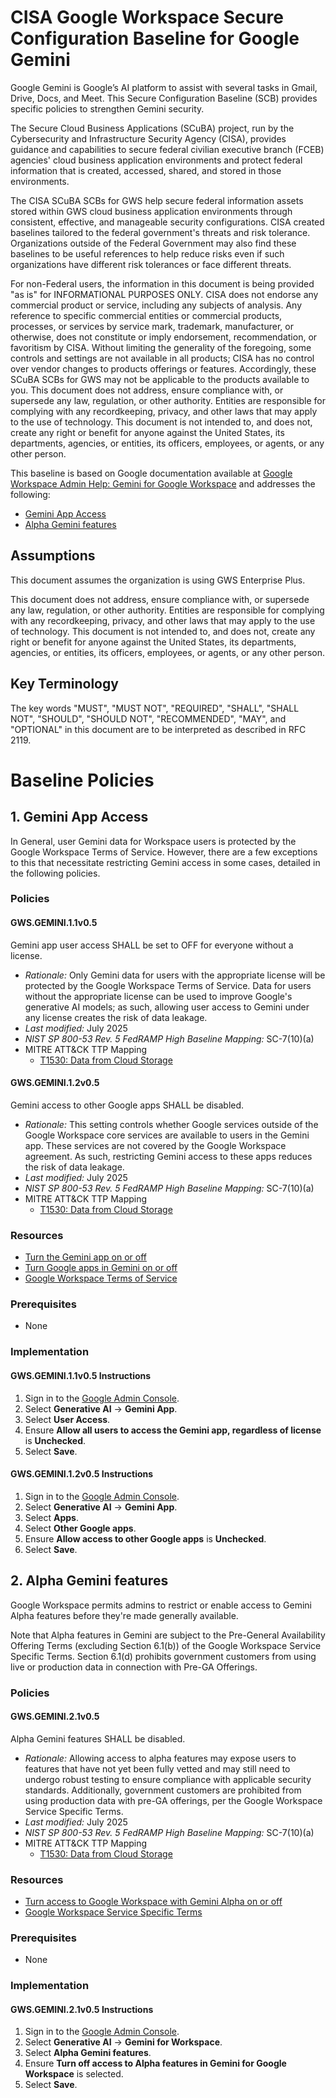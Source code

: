 # CISA Google Workspace Secure Configuration Baseline for Google Gemini

Google Gemini is Google’s AI platform to assist with several tasks in Gmail, Drive, Docs, and Meet. This Secure Configuration Baseline (SCB) provides specific policies to strengthen Gemini security.

The Secure Cloud Business Applications (SCuBA) project, run by the Cybersecurity and Infrastructure Security Agency (CISA), provides guidance and capabilities to secure federal civilian executive branch (FCEB) agencies' cloud business application environments and protect federal information that is created, accessed, shared, and stored in those environments.

The CISA SCuBA SCBs for GWS help secure federal information assets stored within GWS cloud business application environments through consistent, effective, and manageable security configurations. CISA created baselines tailored to the federal government's threats and risk tolerance. Organizations outside of the Federal Government may also find these baselines to be useful references to help reduce risks even if such organizations have different risk tolerances or face different threats.

For non-Federal users, the information in this document is being provided "as is" for INFORMATIONAL PURPOSES ONLY. CISA does not endorse any commercial product or service, including any subjects of analysis. Any reference to specific commercial entities or commercial products, processes, or services by service mark, trademark, manufacturer, or otherwise, does not constitute or imply endorsement, recommendation, or favoritism by CISA. Without limiting the generality of the foregoing, some controls and settings are not available in all products; CISA has no control over vendor changes to products offerings or features. Accordingly, these SCuBA SCBs for GWS may not be applicable to the products available to you. This document does not address, ensure compliance with, or supersede any law, regulation, or other authority. Entities are responsible for complying with any recordkeeping, privacy, and other laws that may apply to the use of technology. This document is not intended to, and does not, create any right or benefit for anyone against the United States, its departments, agencies, or entities, its officers, employees, or agents, or any other person.

This baseline is based on Google documentation available at [Google Workspace Admin Help: Gemini for Google Workspace](https://support.google.com/a/topic/13853688?hl=en&ref_topic=9197&sjid=1480967616439197109-NA) and addresses the following:

-   [Gemini App Access](#1-gemini-app-access)
-   [Alpha Gemini features](#2-alpha-gemini-features)

## Assumptions

This document assumes the organization is using GWS Enterprise Plus.

This document does not address, ensure compliance with, or supersede any law, regulation, or other authority.  Entities are responsible for complying with any recordkeeping, privacy, and other laws that may apply to the use of technology.  This document is not intended to, and does not, create any right or benefit for anyone against the United States, its departments, agencies, or entities, its officers, employees, or agents, or any other person.

## Key Terminology

The key words "MUST", "MUST NOT", "REQUIRED", "SHALL", "SHALL NOT", "SHOULD", "SHOULD NOT", "RECOMMENDED", "MAY", and "OPTIONAL" in this document are to be interpreted as described in RFC 2119.

# Baseline Policies

## 1. Gemini App Access
In General, user Gemini data for Workspace users is protected by the Google Workspace Terms of Service.
However, there are a few exceptions to this that necessitate restricting Gemini access in some cases,
detailed in the following policies.

### Policies

#### GWS.GEMINI.1.1v0.5
Gemini app user access SHALL be set to OFF for everyone without a license.

- _Rationale:_ Only Gemini data for users with the appropriate license will be
protected by the Google Workspace Terms of Service. Data for users without the
appropriate license can be used to improve Google's generative AI models; as such,
allowing user access to Gemini under any license creates the risk of data leakage.
- _Last modified:_ July 2025
- _NIST SP 800-53 Rev. 5 FedRAMP High Baseline Mapping:_ SC-7(10)(a)
- MITRE ATT&CK TTP Mapping
  - [T1530: Data from Cloud Storage](https://attack.mitre.org/techniques/T1530/)

#### GWS.GEMINI.1.2v0.5
Gemini access to other Google apps SHALL be disabled.

- _Rationale:_ This setting controls whether Google services outside of the Google
Workspace core services are available to users in the Gemini app. These services
are not covered by the Google Workspace agreement. As such, restricting Gemini
access to these apps reduces the risk of data leakage.
- _Last modified:_ July 2025
- _NIST SP 800-53 Rev. 5 FedRAMP High Baseline Mapping:_ SC-7(10)(a)
- MITRE ATT&CK TTP Mapping
  - [T1530: Data from Cloud Storage](https://attack.mitre.org/techniques/T1530/)

### Resources
-   [Turn the Gemini app on or off](https://support.google.com/a/answer/14571493)
-   [Turn Google apps in Gemini on or off](https://support.google.com/a/answer/15293691)
-   [Google Workspace Terms of Service](https://workspace.google.com/terms/premier_terms/)

### Prerequisites

-   None

### Implementation

#### GWS.GEMINI.1.1v0.5 Instructions
1.  Sign in to the [Google Admin Console](https://admin.google.com).
2.  Select **Generative AI** -\> **Gemini App**.
3.  Select **User Access**.
4.  Ensure **Allow all users to access the Gemini app, regardless of license** is **Unchecked**.
5.  Select **Save**.

#### GWS.GEMINI.1.2v0.5 Instructions
1.  Sign in to the [Google Admin Console](https://admin.google.com).
2.  Select **Generative AI** -\> **Gemini App**.
3.  Select **Apps**.
4.  Select **Other Google apps**.
4.  Ensure **Allow access to other Google apps** is **Unchecked**.
5.  Select **Save**.


## 2. Alpha Gemini features
Google Workspace permits admins to restrict or enable access to Gemini Alpha features
before they're made generally available.

Note that Alpha features in Gemini are subject to the Pre-General Availability
Offering Terms (excluding Section 6.1(b)) of the Google Workspace Service
Specific Terms. Section 6.1(d) prohibits government customers from using live or
production data in connection with Pre-GA Offerings.

### Policies

#### GWS.GEMINI.2.1v0.5
Alpha Gemini features SHALL be disabled.

- _Rationale:_ Allowing access to alpha features may expose users to features that
have not yet been fully vetted and may still need to undergo robust testing to ensure
compliance with applicable security standards. Additionally, government customers are
prohibited from using production data with pre-GA offerings, per the Google Workspace
Service Specific Terms. 
- _Last modified:_ July 2025
- _NIST SP 800-53 Rev. 5 FedRAMP High Baseline Mapping:_ SC-7(10)(a)
- MITRE ATT&CK TTP Mapping
  - [T1530: Data from Cloud Storage](https://attack.mitre.org/techniques/T1530/)

### Resources

-   [Turn access to Google Workspace with Gemini Alpha on or off](https://support.google.com/a/answer/14170809)
-   [Google Workspace Service Specific Terms](https://workspace.google.com/terms/service-terms/index.html)

### Prerequisites

-   None

### Implementation

#### GWS.GEMINI.2.1v0.5 Instructions
1.  Sign in to the [Google Admin Console](https://admin.google.com).
2.  Select **Generative AI** -\> **Gemini for Workspace**.
3.  Select **Alpha Gemini features**.
4.  Ensure **Turn off access to Alpha features in Gemini for Google Workspace** is selected.
5.  Select **Save**.
